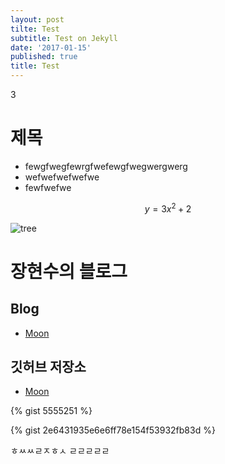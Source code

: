 ```yaml
---
layout: post
tilte: Test
subtitle: Test on Jekyll
date: '2017-01-15'
published: true
title: Test
---
```

3
# 제목
* fewgfwegfewrgfwefewgfwegwergwerg
* wefwefwefwefwe
* fewfwefwe

$$y=3x^2+2$$

![tree](https://vienna-wv.com/images/tree.jpg)



# 장현수의 블로그

## Blog

* [Moon](https://JMAXION.github.io/Moon)

## 깃허브 저장소

* [Moon](https://JMAXION.github.com/Moon)


{% gist 5555251 %}

{% gist 2e6431935e6e6ff78e154f53932fb83d %}


<script src="https://gist.github.com/dymaxionkim/2e6431935e6e6ff78e154f53932fb83d.js"></script>

ㅎㅆㅆㄹㅈㅎㅅ
ㄹㄹㄹㄹㄹ

